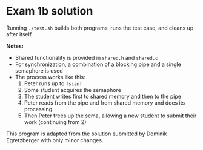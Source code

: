 # Exam 1b solution

Running `./test.sh` builds both programs, runs the test case, and cleans up after itself.

**Notes:**

 * Shared functionality is provided in `shared.h` and `shared.c` 
 * For synchronization, a combination of a blocking pipe and a single semaphore is used
 * The process works like this: 
    1. Peter runs up to `fscanf`
    2. Some student acquires the semaphore
    3. The student writes first to shared memory and then to the pipe
    4. Peter reads from the pipe and from shared memory and does its processing
    5. Then Peter frees up the sema, allowing a new student to submit their work (continuing from 2)
    
This program is adapted from the solution submitted by Dominik Egretzberger with only minor changes.